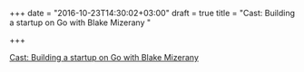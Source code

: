 +++
date = "2016-10-23T14:30:02+03:00"
draft = true
title = "Cast: Building a startup on Go with Blake Mizerany "

+++

<p><a href="https://changelog.com/gotime/21">Cast: Building a startup on Go with Blake Mizerany </a></p>
